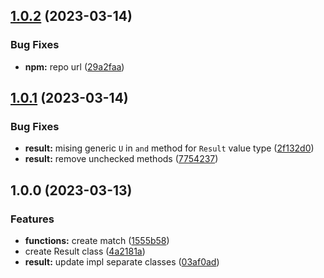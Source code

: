 ## [1.0.2](https://github.com/drewxs/rust-ts/compare/v1.0.1...v1.0.2) (2023-03-14)

### Bug Fixes

- **npm:** repo url ([29a2faa](https://github.com/drewxs/rust-ts/commit/29a2faaceb99d0c31b222d0fae9b5d8444688d2b))

## [1.0.1](https://github.com/drewxs/rs-ts/compare/v1.0.0...v1.0.1) (2023-03-14)

### Bug Fixes

- **result:** mising generic `U` in `and` method for `Result` value type ([2f132d0](https://github.com/drewxs/rs-ts/commit/2f132d0ca0c4283161737742b5445e5f950c0d8c))
- **result:** remove unchecked methods ([7754237](https://github.com/drewxs/rs-ts/commit/775423729f7fd168e5e4321094ae938ce37deab3))

## 1.0.0 (2023-03-13)

### Features

- **functions:** create match ([1555b58](https://github.com/drewxs/rs-ts/commit/1555b589954996767fef4313fa238da85b8849f0))
- create Result class ([4a2181a](https://github.com/drewxs/rs-ts/commit/4a2181a8bedbc5d15f433962686c19992489e69d))
- **result:** update impl separate classes ([03af0ad](https://github.com/drewxs/rs-ts/commit/03af0adaef12cbffa587a980b223932979f019d2))
